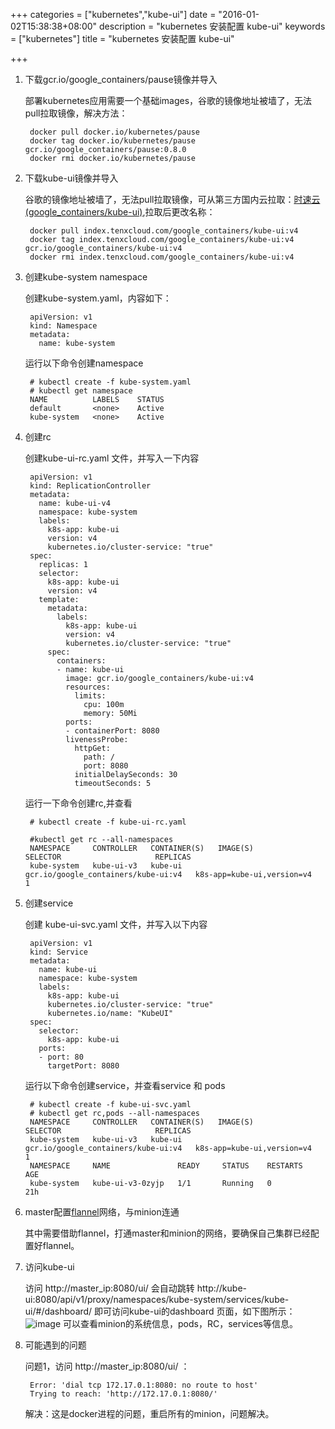 +++
categories = ["kubernetes","kube-ui"]
date = "2016-01-02T15:38:38+08:00"
description = "kubernetes 安装配置 kube-ui"
keywords = ["kubernetes"]
title = "kubernetes 安装配置 kube-ui"

+++

1. 下载gcr.io/google_containers/pause镜像并导入

    部署kubernetes应用需要一个基础images，谷歌的镜像地址被墙了，无法pull拉取镜像，解决方法：

        docker pull docker.io/kubernetes/pause
        docker tag docker.io/kubernetes/pause gcr.io/google_containers/pause:0.8.0
        docker rmi docker.io/kubernetes/pause

2. 下载kube-ui镜像并导入

    谷歌的镜像地址被墙了，无法pull拉取镜像，可从第三方国内云拉取：[时速云(google_containers/kube-ui)](https://hub.tenxcloud.com/repos/google_containers/kube-ui),拉取后更改名称：

        docker pull index.tenxcloud.com/google_containers/kube-ui:v4
        docker tag index.tenxcloud.com/google_containers/kube-ui:v4 gcr.io/google_containers/kube-ui:v4
        docker rmi index.tenxcloud.com/google_containers/kube-ui:v4

3. 创建kube-system namespace  

    创建kube-system.yaml，内容如下：

        apiVersion: v1
        kind: Namespace
        metadata:
          name: kube-system
    运行以下命令创建namespace

        # kubectl create -f kube-system.yaml
        # kubectl get namespace
        NAME          LABELS    STATUS
        default       <none>    Active
        kube-system   <none>    Active

4. 创建rc

    创建kube-ui-rc.yaml 文件，并写入一下内容

        apiVersion: v1
        kind: ReplicationController
        metadata:
          name: kube-ui-v4
          namespace: kube-system
          labels:
            k8s-app: kube-ui
            version: v4
            kubernetes.io/cluster-service: "true"
        spec:
          replicas: 1
          selector:
            k8s-app: kube-ui
            version: v4
          template:
            metadata:
              labels:
                k8s-app: kube-ui
                version: v4
                kubernetes.io/cluster-service: "true"
            spec:
              containers:
              - name: kube-ui
                image: gcr.io/google_containers/kube-ui:v4
                resources:
                  limits:
                    cpu: 100m
                    memory: 50Mi
                ports:
                - containerPort: 8080
                livenessProbe:
                  httpGet:
                    path: /
                    port: 8080
                  initialDelaySeconds: 30
                  timeoutSeconds: 5

      运行一下命令创建rc,并查看

        # kubectl create -f kube-ui-rc.yaml

        #kubectl get rc --all-namespaces
        NAMESPACE     CONTROLLER   CONTAINER(S)   IMAGE(S)                              SELECTOR                     REPLICAS
        kube-system   kube-ui-v3   kube-ui        gcr.io/google_containers/kube-ui:v4   k8s-app=kube-ui,version=v4   1

5. 创建service

    创建 kube-ui-svc.yaml 文件，并写入以下内容

        apiVersion: v1
        kind: Service
        metadata:
          name: kube-ui
          namespace: kube-system
          labels:
            k8s-app: kube-ui
            kubernetes.io/cluster-service: "true"
            kubernetes.io/name: "KubeUI"
        spec:
          selector:
            k8s-app: kube-ui
          ports:
          - port: 80
            targetPort: 8080

    运行以下命令创建service，并查看service 和 pods

        # kubectl create -f kube-ui-svc.yaml
        # kubectl get rc,pods --all-namespaces
        NAMESPACE     CONTROLLER   CONTAINER(S)   IMAGE(S)                              SELECTOR                     REPLICAS
        kube-system   kube-ui-v3   kube-ui        gcr.io/google_containers/kube-ui:v4   k8s-app=kube-ui,version=v4   1
        NAMESPACE     NAME               READY     STATUS    RESTARTS   AGE
        kube-system   kube-ui-v3-0zyjp   1/1       Running   0          21h

6. master配置[flannel](https://github.com/coreos/flannel)网络，与minion连通
    
    其中需要借助flannel，打通master和minion的网络，要确保自己集群已经配置好flannel。

7. 访问kube-ui

    访问 http://master_ip:8080/ui/ 会自动跳转 http://kube-ui:8080/api/v1/proxy/namespaces/kube-system/services/kube-ui/#/dashboard/ 即可访问kube-ui的dashboard 页面，如下图所示：
    ![image](http://www.sunmite.com/wp-content/uploads/2015/11/1.jpg)
    可以查看minion的系统信息，pods，RC，services等信息。

8. 可能遇到的问题

    问题1，访问 http://master_ip:8080/ui/ ：

        Error: 'dial tcp 172.17.0.1:8080: no route to host'
        Trying to reach: 'http://172.17.0.1:8080/'
    解决：这是docker进程的问题，重启所有的minion，问题解决。
